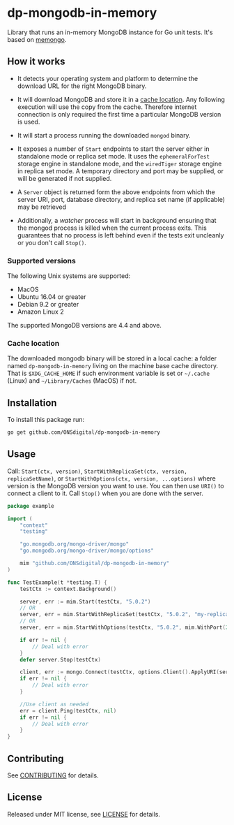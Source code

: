 # dp-mongodb-in-memory
Library that runs an in-memory MongoDB instance for Go unit tests.
It's based on [memongo](https://github.com/benweissmann/memongo).

## How it works
- It detects your operating system and platform to determine the download URL for the right MongoDB binary.

- It will download MongoDB and store it in a [cache location](#cache-location). Any following execution will use the copy from the cache. Therefore internet connection is only required the first time a particular MongoDB version is used.

- It will start a process running the downloaded `mongod` binary.

- It exposes a number of `Start` endpoints to start the server either in standalone mode or replica set mode. It uses the `ephemeralForTest` storage engine in standalone mode, and the `wiredTiger` storage engine in replica set mode. A temporary directory and port may be supplied, or will be generated if not supplied.

- A `Server` object is returned form the above endpoints from which the server URI, port, database directory, and replica set name (if applicable) may be retrieved

- Additionally, a _watcher_ process will start in background ensuring that the mongod process is killed when the current process exits. This guarantees that no process is left behind even if the tests exit uncleanly or you don't call `Stop()`.

### Supported versions
The following Unix systems are supported:
- MacOS
- Ubuntu 16.04 or greater
- Debian 9.2 or greater
- Amazon Linux 2

The supported MongoDB versions are 4.4 and above.

### Cache location

The downloaded mongodb binary will be stored in a local cache: a folder named `dp-mongodb-in-memory` living on the machine base cache directory. That is `$XDG_CACHE_HOME` if such environment variable is set or `~/.cache` (Linux) and `~/Library/Caches` (MacOS) if not.

## Installation

To install this package run:

```bash
go get github.com/ONSdigital/dp-mongodb-in-memory
```

## Usage

Call:
    `Start(ctx, version)`, `StartWithReplicaSet(ctx, version, replicaSetName)`, or `StartWithOptions(ctx, version, ...options)` where version is the MongoDB version you want to use. You can then use `URI()` to connect a client to it. 
Call `Stop()` when you are done with the server.

```go
package example

import (
	"context"
	"testing"

	"go.mongodb.org/mongo-driver/mongo"
	"go.mongodb.org/mongo-driver/mongo/options"

	mim "github.com/ONSdigital/dp-mongodb-in-memory"
)

func TestExample(t *testing.T) {
	testCtx := context.Background()

	server, err := mim.Start(testCtx, "5.0.2")
	// OR
	server, err = mim.StartWithReplicaSet(testCtx, "5.0.2", "my-replica-set")
	// OR
	server, err = mim.StartWithOptions(testCtx, "5.0.2", mim.WithPort(27017), mim.WithDatabaseDir("/var/tmp/my-temp-dir"))

	if err != nil {
		// Deal with error
	}
	defer server.Stop(testCtx)

	client, err := mongo.Connect(testCtx, options.Client().ApplyURI(server.URI()))
	if err != nil {
		// Deal with error
	}

	//Use client as needed
	err = client.Ping(testCtx, nil)
	if err != nil {
		// Deal with error
	}
}

```

## Contributing

See [CONTRIBUTING](CONTRIBUTING.md) for details.

## License

Released under MIT license, see [LICENSE](LICENSE.md) for details.
